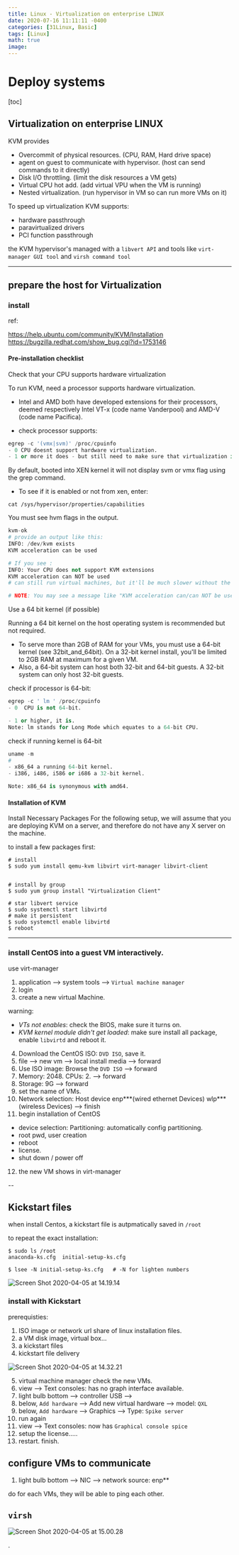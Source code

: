 ```yaml
---
title: Linux - Virtualization on enterprise LINUX
date: 2020-07-16 11:11:11 -0400
categories: [31Linux, Basic]
tags: [Linux]
math: true
image:
---
```


# Deploy systems

[toc]

## Virtualization on enterprise LINUX

KVM provides
- Overcommit of physical resources. (CPU, RAM, Hard drive space)
- agent on guest to communicate with hypervisor. (host can send commands to it directly)
- Disk I/O throttling. (limit the disk resources a VM gets)
- Virtual CPU hot add. (add virtual VPU when the VM is running)
- Nested virtualization. (run hypervisor in VM so can run more VMs on it)

To speed up virtualization KVM supports:
- hardware passthrough
- paravirtualized drivers
- PCI function passthrough


the KVM hypervisor's managed with a `libvert API` and tools like `virt-manager GUI tool` and `virsh command tool`

---

## prepare the host for Virtualization

### install

ref:

https://help.ubuntu.com/community/KVM/Installation
https://bugzilla.redhat.com/show_bug.cgi?id=1753146

#### Pre-installation checklist
Check that your CPU supports hardware virtualization

To run KVM, need a processor supports hardware virtualization.
- Intel and AMD both have developed extensions for their processors, deemed respectively Intel VT-x (code name Vanderpool) and AMD-V (code name Pacifica).

- check processor supports:

```py
egrep -c '(vmx|svm)' /proc/cpuinfo
- 0 CPU doesnt support hardware virtualization.
- 1 or more it does - but still need to make sure that virtualization is enabled in the BIOS.
```

By default, booted into XEN kernel it will not display svm or vmx flag using the grep command.

- To see if it is enabled or not from xen, enter:

`cat /sys/hypervisor/properties/capabilities`

You must see hvm flags in the output.

```py
kvm-ok
# provide an output like this:
INFO: /dev/kvm exists
KVM acceleration can be used

# If you see :
INFO: Your CPU does not support KVM extensions
KVM acceleration can NOT be used
# can still run virtual machines, but it'll be much slower without the KVM extensions.

# NOTE: You may see a message like "KVM acceleration can/can NOT be used". This is misleading and only means if KVM is *currently* available (i.e. "turned on"), *not* if it is supported.
```

Use a 64 bit kernel (if possible)

Running a 64 bit kernel on the host operating system is recommended but not required.
- To serve more than 2GB of RAM for your VMs, you must use a 64-bit kernel (see 32bit_and_64bit). On a 32-bit kernel install, you'll be limited to 2GB RAM at maximum for a given VM.
- Also, a 64-bit system can host both 32-bit and 64-bit guests. A 32-bit system can only host 32-bit guests.

check if processor is 64-bit:

```py
egrep -c ' lm ' /proc/cpuinfo
- 0  CPU is not 64-bit.

- 1 or higher, it is.
Note: lm stands for Long Mode which equates to a 64-bit CPU.
```

check if running kernel is 64-bit

```py
uname -m
#
- x86_64 a running 64-bit kernel.
- i386, i486, i586 or i686 a 32-bit kernel.

Note: x86_64 is synonymous with amd64.
```

#### Installation of KVM

Install Necessary Packages
For the following setup, we will assume that you are deploying KVM on a server, and therefore do not have any X server on the machine.

to install a few packages first:

```shell
# install
$ sudo yum install qemu-kvm libvirt virt-manager libvirt-client


# install by group
$ sudo yum group install "Virtualization Client"

# star libvert service
$ sudo systemctl start libvirtd
# make it persistent
$ sudo systemctl enable libvirtd
$ reboot
```

---

### install CentOS into a guest VM interactively.

use virt-manager

1. application --> system tools --> `Virtual machine manager`
2. login
3. create a new virtual Machine.

warning:
- *VTs not enables*: check the BIOS, make sure it turns on.
- *KVM kernel module didn't get loaded*: make sure install all package, enable `libvirtd` and reboot it.

4. Download the CentOS ISO: `DVD ISO`, save it.
5. file --> new vm --> local install media --> forward
6. Use ISO image: Browse the `DVD ISO` --> forward
7. Memory: 2048. CPUs: 2. --> forward
8. Storage: 9G --> forward
9. set the name of VMs.
10. Network selection: Host device enp***(wired ethernet Devices) wlp*** (wireless Devices) --> finish
11. begin installation of CentOS
  - device selection: Partitioning: automatically config partitioning.
  - root pwd, user creation
  - reboot
  - license.
  - shut down / power off
12. the new VM shows in virt-manager

--

## Kickstart files

 when install Centos, a kickstart file is autpmatically saved in `/root`

to repeat the exact installation:

```shell
$ sudo ls /root
anaconda-ks.cfg  initial-setup-ks.cfg

$ lsee -N initial-setup-ks.cfg   # -N for lighten numbers
```

![Screen Shot 2020-04-05 at 14.19.14](https://i.imgur.com/qyyBSiy.png)

### install with Kickstart

prerequisties:
1. ISO image or network url share of linux installation files.
2. a VM disk image, virtual box...
3. a kickstart files
4. kickstart file delivery

![Screen Shot 2020-04-05 at 14.32.21](https://i.imgur.com/MmGNIyK.png)

5. virtual machine manager check the new VMs.
6. view --> Text consoles: has no graph interface available.
7. light bulb bottom --> controller USB -->
8. below, `Add hardware` --> Add new virtual hardware --> model: `QXL`
9. below, `Add hardware` --> Graphics --> Type: `Spike server`
10. run again
11. view --> Text consoles: now has `Graphical console spice`
12. setup the license.....
13. restart. finish.

## configure VMs to communicate

1. light bulb bottom --> NIC --> network source: enp**

do for each VMs, they will be able to ping each other.

## `virsh`


![Screen Shot 2020-04-05 at 15.00.28](https://i.imgur.com/qn4tcD9.png)

























.
